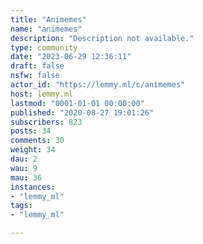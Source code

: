 ```yaml
---
title: "Animemes" 
name: "animemes"
description: "Description not available."
type: community
date: "2023-06-29 12:36:11"
draft: false
nsfw: false
actor_id: "https://lemmy.ml/c/animemes"
host: lemmy.ml
lastmod: "0001-01-01 00:00:00"
published: "2020-08-27 19:01:26"
subscribers: 823
posts: 34
comments: 30
weight: 34
dau: 2
wau: 9
mau: 36
instances:
- "lemmy_ml"
tags: 
- "lemmy_ml"

---
```

